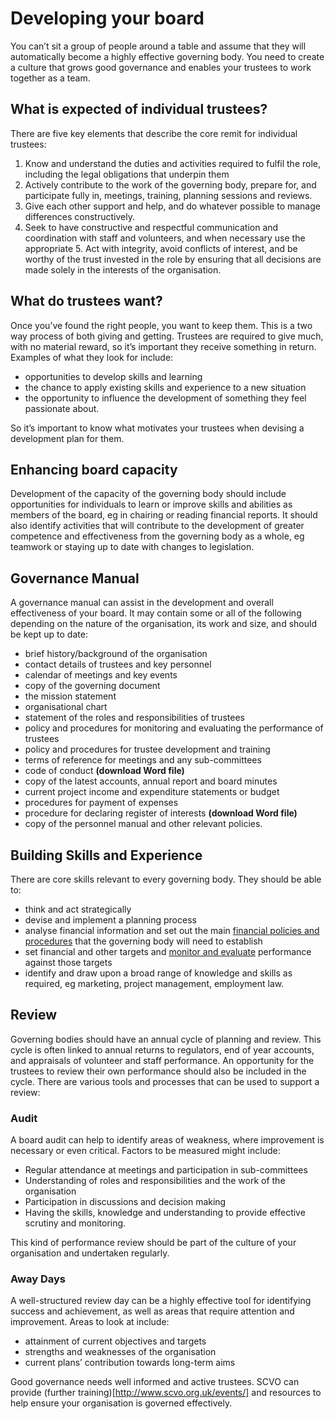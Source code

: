 # Developing your board

You can’t sit a group of people around a table and assume that they will automatically become a highly effective governing body. You need to create a culture that grows good governance and enables your trustees to work together as a team.

## What is expected of individual trustees?

There are five key elements that describe the core remit for individual trustees:

1. Know and understand the duties and activities required to fulfil the role, including the legal obligations that underpin them
2. Actively contribute to the work of the governing body, prepare for, and participate fully in, meetings, training, planning sessions and reviews.
3. Give each other support and help, and do whatever possible to manage differences constructively.
4. Seek to have constructive and respectful communication and coordination with staff and volunteers, and when necessary use the appropriate 5. Act with integrity, avoid conflicts of interest, and be worthy of the trust invested in the role by ensuring that all decisions are made solely in the interests of the organisation.

## What do trustees want?

Once you’ve found the right people, you want to keep them. This is a two way process of both giving and getting. Trustees are required to give much, with no material reward, so it’s important they receive something in return. Examples of what they look for include:

* opportunities to develop skills and learning
* the chance to apply existing skills and experience to a new situation
* the opportunity to influence the development of something they feel passionate about.

So it’s important to know what motivates your trustees when devising a development plan for them.

## Enhancing board capacity

Development of the capacity of the governing body should include opportunities for individuals to learn or improve skills and abilities as members of the board, eg in chairing or reading financial reports. It should also identify activities that will contribute to the development of greater competence and effectiveness from the governing body as a whole, eg teamwork or staying up to date with changes to legislation.

## Governance Manual

A governance manual can assist in the development and overall effectiveness of your board. It may contain some or all of the following depending on the nature of the organisation, its work and size, and should be kept up to date:

* brief history/background of the organisation
* contact details of trustees and key personnel
* calendar of meetings and key events
* copy of the governing document
* the mission statement
* organisational chart
* statement of the roles and responsibilities of trustees
* policy and procedures for monitoring and evaluating the performance of trustees
* policy and procedures for trustee development and training
* terms of reference for meetings and any sub-committees
* code of conduct **(download Word file)**
* copy of the latest accounts, annual report and board minutes
* current project income and expenditure statements or budget
* procedures for payment of expenses
* procedure for declaring register of interests **(download Word file)**
* copy of the personnel manual and other relevant policies.

## Building Skills and Experience

There are core skills relevant to every governing body. They should be able to:

* think and act strategically
* devise and implement a planning process
* analyse financial information and set out the main [financial policies and procedures](content/running-your-organisation/finance-business-management.md)
 that the governing body will need to establish
* set financial and other targets and [monitor and evaluate](http://www.educationscotland.gov.uk/communitylearninganddevelopment/support/selfevaluation/hgiotso/index.asp) performance against those targets
* identify and draw upon a broad range of knowledge and skills as required, eg marketing, project management, employment law.

## Review

Governing bodies should have an annual cycle of planning and review. This cycle is often linked to annual returns to regulators, end of year accounts, and appraisals of volunteer and staff performance. An opportunity for the trustees to review their own performance should also be included in the cycle. There are various tools and processes that can be used to support a review:

### Audit

A board audit can help to identify areas of weakness, where improvement is necessary or even critical. Factors to be measured might include:

* Regular attendance at meetings and participation in sub-committees
* Understanding of roles and responsibilities and the work of the organisation
* Participation in discussions and decision making
* Having the skills, knowledge and understanding to provide effective scrutiny and monitoring.

This kind of performance review should be part of the culture of your organisation and undertaken regularly.

### Away Days

A well-structured review day can be a highly effective tool for identifying success and achievement, as well as areas that require attention and improvement. Areas to look at include:

* attainment of current objectives and targets
* strengths and weaknesses of the organisation
* current plans’ contribution towards long-term aims

Good governance needs well informed and active trustees. SCVO can provide (further training)[http://www.scvo.org.uk/events/] and resources to help ensure your organisation is governed effectively.
